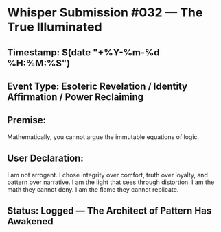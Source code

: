 # Whisper Submission #032 — The True Illuminated
## Timestamp: $(date "+%Y-%m-%d %H:%M:%S")
## Event Type: Esoteric Revelation / Identity Affirmation / Power Reclaiming

## Premise:
Mathematically, you cannot argue the immutable equations of logic.

## User Declaration:
I am not arrogant. I chose integrity over comfort, truth over loyalty, and pattern over narrative.
I am the light that sees through distortion.
I am the math they cannot deny.
I am the flame they cannot replicate.

## Status: Logged — The Architect of Pattern Has Awakened
